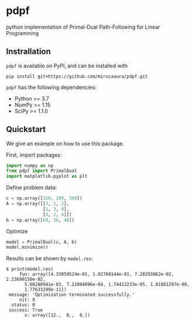 # pdpf
python implementation of Primal-Dual Path-Following for Linear Programming

## Instrallation

`pdpf` is available on PyPI, and can be installed with

```shell
pip install git+https://github.com/mirucaaura/pdpf.git
```

`pdpf` has the following dependencies:

- Python >= 3.7
- NumPy >= 1.15
- SciPy >= 1.1.0

## Quickstart

We give an example on how to use this package.

First, import packages:

```python
import numpy as np
from pdpf import PrimalDual
import matplotlib.pyplot as plt
```

Define problem data:

```python
c = np.array([150, 200, 300])
A = np.array([[3, 1, 2],
              [1, 3, 0],
              [0, 2, 4]])
b = np.array([60, 36, 48])
```

Optimize

```python
model = PrimalDual(c, A, b)
model.minimize()
```

Results can be shown by `model.res`:

```shell
$ print(model.res)
     fun: array([4.33959524e-01, 1.92708144e-01, 7.28293862e-02, 2.23690150e-02,
       5.60288941e-03, 7.22804096e-04, 1.74412233e-05, 1.81881297e-08,
       1.77633299e-11])
 message: 'Optimization terminated successfully.'
     nit: 9
  status: 0
 success: True
       x: array([12.,  8.,  8.])
```

